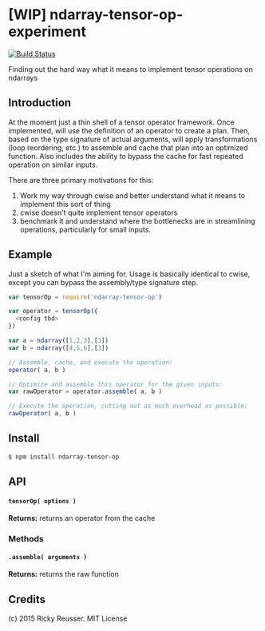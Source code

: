 # [WIP] ndarray-tensor-op-experiment

[![Build Status](https://travis-ci.org/rreusser/ndarray-tensor-op-experiment.svg)](https://travis-ci.org/rreusser/ndarray-tensor-op-experiment)

Finding out the hard way what it means to implement tensor operations on ndarrays


## Introduction

At the moment just a thin shell of a tensor operator framework. Once implemented, will use the definition of an operator to create a plan. Then, based on the type signature of actual arguments, will apply transformations (loop reordering, etc.) to assemble and cache that plan into an optimized function. Also includes the ability to bypass the cache for fast repeated operation on similar inputs.

There are three primary motivations for this:

1. Work my way through cwise and better understand what it means to implement this sort of thing
2. cwise doesn't quite implement tensor operators
3. benchmark it and understand where the bottlenecks are in streamlining operations, particularly for small inputs.


## Example

Just a sketch of what I'm aiming for. Usage is basically identical to cwise, except you can bypass the assembly/type signature step.

```javascript
var tensorOp = require('ndarray-tensor-op')

var operator = tensorOp({
  <config tbd>
})

var a = ndarray([1,2,3],[3])
var b = ndarray([4,5,6],[3])

// Assemble, cache, and execute the operation:
operator( a, b )

// Optimize and assemble this operator for the given inputs:
var rawOperator = operator.assemble( a, b )

// Execute the operation, cutting out as much overhead as possible:
rawOperator( a, b )
```


## Install

```sh
$ npm install ndarray-tensor-op
```


## API

#### `tensorOp( options )`

**Returns:** returns an operator from the cache 

### Methods

#### `.assemble( arguments )`

**Returns:** returns the raw function


## Credits

(c) 2015 Ricky Reusser. MIT License
